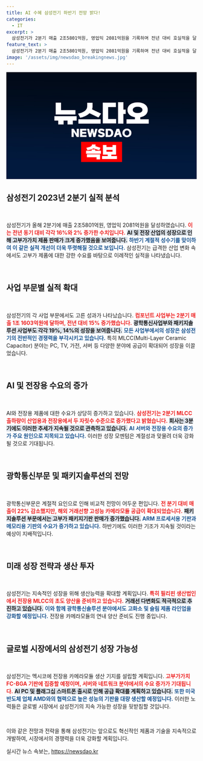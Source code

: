 ```yaml
---
title: AI 수혜 삼성전기 하반기 전망 밝다!
categories:
  - IT
excerpt: >
  삼성전기가 2분기 매출 2조5801억원, 영업익 2081억원을 기록하며 전년 대비 호실적을 달성했습니다. AI 및 전장 산업의 성장 속에 모든 사업부에서 고른 증가세를 보였으며, 3분기에는 더욱 긍정적인 성과가 기대됩니다.
feature_text: >
  삼성전기가 2분기 매출 2조5801억원, 영업익 2081억원을 기록하며 전년 대비 호실적을 달성했습니다. AI 및 전장 산업의 성장 속에 모든 사업부에서 고른 증가세를 보였으며, 3분기에는 더욱 긍정적인 성과가 기대됩니다.
image: '/assets/img/newsdao_breakingnews.jpg'
---
```


<p><img src="/assets/img/newsdao_breakingnews.jpg" alt="pcversion 속보" /></p>

<h2 data-ke-size="size26">삼성전기 2023년 2분기 실적 분석</h2>

<p data-ke-size="size16">&nbsp;</p>

<p>삼성전기가 올해 2분기에 매출 2조5801억원, 영업익 2081억원을 달성하였습니다. <b><span style="color: #ee2323;">이는 전년 동기 대비 각각 16%와 2% 증가한 수치입니다.</span></b> <b><span style="background-color: #21538527;"> AI 및 전장 산업의 성장으로 인해 고부가가치 제품 판매가 크게 증가했음을 보여줍니다.</span></b> <b><span style="color: #1a5490;">하반기 계절적 성수기를 맞이하여 이 같은 실적 개선이 더욱 뚜렷해질 것으로 보입니다.</span></b> 삼성전기는 급격한 산업 변화 속에서도 고부가 제품에 대한 강한 수요를 바탕으로 이례적인 실적을 나타냈습니다.</p>

<p data-ke-size="size16">&nbsp;</p>

<h2 data-ke-size="size26">사업 부문별 실적 확대</h2>

<p data-ke-size="size16">&nbsp;</p>

<p>삼성전기의 각 사업 부문에서도 고른 성과가 나타났습니다. <b><span style="color: #ee2323;">컴포넌트 사업부는 2분기 매출 1조 1603억원에 달하며, 전년 대비 15% 증가했습니다.</span></b> <b><span style="background-color: #21538527;">광학통신사업부와 패키지솔루션 사업부도 각각 19%, 14%의 성장을 보여줍니다.</span></b> <b><span style="color: #1a5490;">모든 사업부에서의 성장은 삼성전기의 전반적인 경쟁력을 부각시키고 있습니다.</span></b> 특히 MLCC(Multi-Layer Ceramic Capacitor) 분야는 PC, TV, 가전, 서버 등 다양한 분야에 공급이 확대되어 성장을 이끌었습니다.</p>

<p data-ke-size="size16">&nbsp;</p>

<h2 data-ke-size="size26">AI 및 전장용 수요의 증가</h2>

<p data-ke-size="size16">&nbsp;</p>

<p>AI와 전장용 제품에 대한 수요가 상당히 증가하고 있습니다. <b><span style="color: #ee2323;">삼성전기는 2분기 MLCC 출하량이 산업용과 전장용에서 두 자릿수 수준으로 증가했다고 밝혔습니다.</span></b> <b><span style="background-color: #21538527;">회사는 3분기에도 이러한 추세가 지속될 것으로 관측하고 있습니다.</span></b> <b><span style="color: #1a5490;">AI 서버와 전장용 수요의 증가가 주요 원인으로 지목되고 있습니다.</span></b> 이러한 성장 모멘텀은 계절성과 맞물려 더욱 강화될 것으로 기대됩니다.</p>

<p data-ke-size="size16">&nbsp;</p>

<h2 data-ke-size="size26">광학통신부문 및 패키지솔루션의 전망</h2>

<p data-ke-size="size16">&nbsp;</p>

<p>광학통신부문은 계절적 요인으로 인해 비교적 전망이 어두운 편입니다. <b><span style="color: #ee2323;">전 분기 대비 매출이 22% 감소했지만, 해외 거래선향 고성능 카메라모듈 공급이 확대되었습니다.</span></b> <b><span style="background-color: #21538527;">패키지솔루션 부문에서는 고부가 패키지기판 판매가 증가했습니다.</span></b> <b><span style="color: #1a5490;">ARM 프로세서용 기판과 메모리용 기판의 수요가 증가하고 있습니다.</span></b> 하반기에도 이러한 기조가 지속될 것이라는 예상이 지배적입니다.</p>

<p data-ke-size="size16">&nbsp;</p>

<h2 data-ke-size="size26">미래 성장 전략과 생산 투자</h2>

<p data-ke-size="size16">&nbsp;</p>

<p>삼성전기는 지속적인 성장을 위해 생산능력을 확대할 계획입니다. <b><span style="color: #ee2323;">특히 필리핀 생산법인에서 전장용 MLCC의 초도 양산을 준비하고 있습니다.</span></b> <b><span style="background-color: #21538527;">거래선 다변화도 적극적으로 추진하고 있습니다.</span></b> <b><span style="color: #1a5490;">이와 함께 광학통신솔루션 분야에서도 고화소 및 슬림 제품 라인업을 강화할 예정입니다.</span></b> 전장용 카메라모듈의 연내 양산 준비도 진행 중입니다. </p>

<p data-ke-size="size16">&nbsp;</p>

<h2 data-ke-size="size26">글로벌 시장에서의 삼성전기 성장 가능성</h2>

<p data-ke-size="size16">&nbsp;</p>

<p>삼성전기는 멕시코에 전장용 카메라모듈 생산 기지를 설립할 계획입니다. <b><span style="color: #ee2323;">고부가가치 FC-BGA 기판에 집중할 예정이며, 서버와 네트워크 분야에서의 수요 증가가 기대됩니다.</span></b> <b><span style="background-color: #21538527;">AI PC 및 플래그십 스마트폰 출시로 인해 공급 확대를 계획하고 있습니다.</span></b> <b><span style="color: #1a5490;">또한 미국 반도체 업체 AMD와의 협력으로 높은 성능의 기판을 대량 생산할 예정입니다.</span></b> 이러한 노력들은 글로벌 시장에서 삼성전기의 지속 가능한 성장을 뒷받침할 것입니다.</p>

<p data-ke-size="size16">&nbsp;</p>

<p>이와 같은 전망과 전략을 통해 삼성전기는 앞으로도 혁신적인 제품과 기술을 지속적으로 개발하여, 시장에서의 경쟁력을 더욱 강화할 계획입니다.</p>
실시간 뉴스 속보는, <a href="https://newsdao.kr" rel="dofollow">https://newsdao.kr</a>


